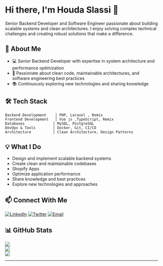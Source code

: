 # Hi there, I'm Houda Slassi 👋

Senior Backend Developer and Software Engineer passionate about building scalable systems and clean architectures. I enjoy solving complex technical challenges and creating robust solutions that make a difference.

## 🚀 About Me

- 💻 Senior Backend Developer with expertise in system architecture and performance optimization
- 🌟 Passionate about clean code, maintainable architectures, and software engineering best practices
- 📚 Continuously exploring new technologies and sharing knowledge

## 🛠️ Tech Stack

```text
Backend Development    │ PHP, Laravel , Remix
Frontend Development   │ Vue js ,TypeScript, Remix
Databases             │ MySQL, PostgreSQL
DevOps & Tools        │ Docker, Git, CI/CD
Architecture          │ Clean Architecture, Design Patterns
```

## 💡 What I Do

- Design and implement scalable backend systems
- Create clean and maintainable codebases
- Shopify Apps
- Optimize application performance
- Share knowledge and best practices
- Explore new technologies and approaches

## 📫 Connect With Me

[![LinkedIn](https://img.shields.io/badge/LinkedIn-%230077B5.svg?logo=linkedin&logoColor=white)](https://www.linkedin.com/in/houda-slassi-ba6a4a14a/) 
[![Twitter](https://img.shields.io/badge/Twitter-%231DA1F2.svg?logo=Twitter&logoColor=white)](https://twitter.com/houda_slassi)
[![Email](https://img.shields.io/badge/Email-D14836?logo=gmail&logoColor=white)](mailto:houdaslassi.18@gmail.com)

## 📊 GitHub Stats

![](https://github-readme-stats.vercel.app/api?username=houdaslassi&theme=dracula&hide_border=false&include_all_commits=true&count_private=true)<br/>
![](https://github-readme-streak-stats.herokuapp.com/?user=houdaslassi&theme=dracula&hide_border=false)<br/>
![](https://github-readme-stats.vercel.app/api/top-langs/?username=houdaslassi&theme=dracula&hide_border=false&include_all_commits=true&count_private=true&layout=compact)

---
